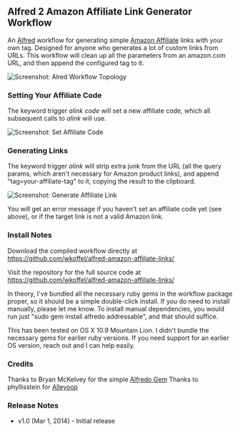 ## Alfred 2 Amazon Affiliate Link Generator Workflow

An [Alfred](http://www.alfredapp.com/ "Alfred App") workflow for generating simple [Amazon Affiliate](http://affiliate-program.amazon.com) links with your own tag.  Designed for anyone who generates a lot of custom links from URLs.  This workflow will clean up all the parameters from an amazon.com URL, and then append the configured tag to it.

![Screenshot: Alred Workflow Topology](https://raw.github.com/wkoffel/alfred-terminal-control/master/screenshots/workflow.png "Workflow Topology")


### Setting Your Affiliate Code

The keyword trigger *alink code <your-affiliate-tag>* will set a new affiliate code, which all subsequent calls to *alink* will use.

![Screenshot: Set Affiliate Code](https://raw.github.com/wkoffel/alfred-terminal-control/master/screenshots/set-affiliate-code.png "Set Affiliate Code")


### Generating Links

The keyword trigger *alink <an-amazon-product-url>* will strip extra junk from the URL (all the query params, which aren't necessary for Amazon product links), and append "tag=your-affiliate-tag" to it, copying the result to the clipboard.

![Screenshot: Generate Affiliate Link](https://raw.github.com/wkoffel/alfred-terminal-control/master/screenshots/generate-affiliate-link.png "Generate Affiliate Link")

You will get an error message if you haven't set an affiliate code yet (see above), or if the target link is not a valid Amazon link.

### Install Notes

Download the compiled workflow directly at https://github.com/wkoffel/alfred-amazon-affiliate-links/

Visit the repository for the full source code at https://github.com/wkoffel/alfred-amazon-affiliate-links/

In theory, I've bundled all the necessary ruby gems in the workflow package proper, so it should be a simple double-click install.  If you do need to install manually, please let me know.  To install manual dependencies, you would run just "sudo gem install alfredo addressable", and that should suffice.

This has been tested on OS X 10.9 Mountain Lion.  I didn't bundle the necessary gems for earlier ruby versions.  If you need support for an earlier OS version, reach out and I can help easily.

### Credits

Thanks to Bryan McKelvey for the simple [Alfredo Gem](https://github.com/brymck/alfredo "Alfredo Ruby Gem")
Thanks to phyllisstein for [Alleyoop](http://www.alfredforum.com/topic/1582-alleyoop-update-alfred-workflows/ "Alleyoop Workflow Updater")

### Release Notes

* v1.0 (Mar 1, 2014) - Initial release

